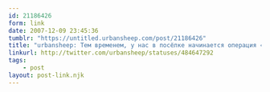 ```yaml
---
id: 21186426
form: link
date: 2007-12-09 23:45:36
tumblr: "https://untitled.urbansheep.com/post/21186426"
title: "urbansheep: Тем временем, у нас в посёлке начинается операция «Детокс». Может, обойдётся без отключения комментариев, но Внутренняя Монголия ждёт."
linkurl: http://twitter.com/urbansheep/statuses/484647292
tags:
    - post
layout: post-link.njk
---
```


